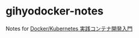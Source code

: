 # gihyodocker-notes

Notes for [Docker/Kubernetes 実践コンテナ開発入門](https://gihyo.jp/book/2018/978-4-297-10033-9)
